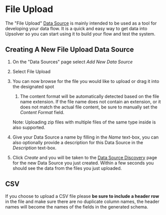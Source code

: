 # File Upload

The "File Upload" [Data Source](/DataSources.md) is mainly intended to be used as a tool for developing your data flow. It is a quick and easy way to get data into Upsolver so you can start using it to build your flow and test the system.

## Creating A New File Upload Data Source

1. On the "Data Sources" page select _Add New Data Source_
2. Select File Upload
3. You can now browse for the file you would like to upload or drag it into the designated spot

   1.  The content format will be automatically detected based on the file name extension. If the file name does not contain an extension, or it does not match the actual file content, be sure to manually set the _Content Format_ field.

      Note: Uploading zip files with multiple files of the same type inside is also supported.

4. Give your Data Source a name by filling in the _Name_ text-box, you can also optionally provide a description for this Data Source in the _Description_ text-box.

5. Click _Create_ and you will be taken to the [Data Source Discovery](/DataSources/data-source-discovery.md) page for the new Data Source you just created. Within a few seconds you should see the data from the files you just uploaded.

## CSV

If you choose to upload a CSV file please **be sure to include a header row** in the file and make sure there are no duplicate column names, the header names will become the names of the fields in the generated schema.


